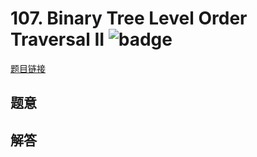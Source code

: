 # 107. Binary Tree Level Order Traversal II ![badge](https://img.shields.io/badge/-easy-green?style=flat-square)

[题目链接](https://leetcode.com/problems/binary-tree-level-order-traversal-ii)

## 题意

## 解答

